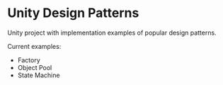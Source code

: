 # Unity Design Patterns

Unity project with implementation examples of popular design patterns.

Current examples:

- Factory
- Object Pool
- State Machine
